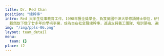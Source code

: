 ```yaml
---
title: Dr. Red Chan
position: "總幹事"
intro: Red 大半生從事教育工作，1998年獲全獎學金，負笈英國牛津大學修讀博士學位，研究當代中國文學的英語翻譯現象，曾於理工大學、嶺南大學及英國的牛津大學、華威大學從事教學、研究工作。過去十年，Red 傾情於生命教育工作，認為這是真正的育人、樹人之道。2016年1月，Red
  毅然放下做了廿多年的學術事業，成為自在社全職總幹事，透過支持義工團隊、培訓領袖、連結不同慈善、教育機構，推廣身心靈健康、生命教育、清淨貢獻的理念。Red是資深生命教練，企盼將一生所學、所得，用於生命工作，貢獻給身邊世界。
img: "/img/ppls-06.png"
layout: team_detail
menu:
  team: {}
place: t2
---
```

